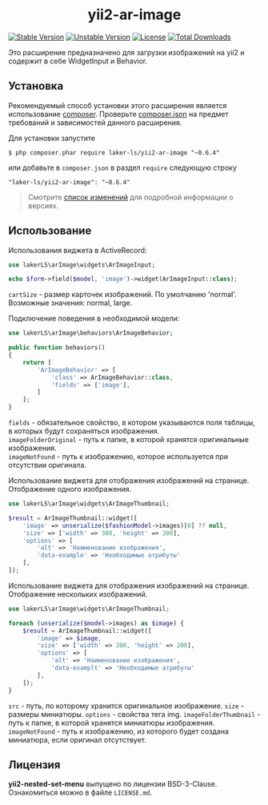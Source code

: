 <h1 align="center">
    yii2-ar-image
</h1>

[![Stable Version](https://poser.pugx.org/laker-ls/yii2-ar-image/v/stable)](https://packagist.org/packages/laker-ls/yii2-ar-image)
[![Unstable Version](https://poser.pugx.org/laker-ls/yii2-ar-image/v/unstable)](https://packagist.org/packages/laker-ls/yii2-ar-image)
[![License](https://poser.pugx.org/laker-ls/yii2-ar-image/license)](https://packagist.org/packages/laker-ls/yii2-ar-image)
[![Total Downloads](https://poser.pugx.org/laker-ls/yii2-ar-image/downloads)](https://packagist.org/packages/laker-ls/yii2-ar-image)

Это расширение предназначено для загрузки изображений на yii2 и содержит в себе WidgetInput и Behavior.

## Установка

Рекомендуемый способ установки этого расширения является использование [composer](http://getcomposer.org/download/).
Проверьте [composer.json](https://github.com/laker-ls/yii2-nested-set-menu/blob/master/composer.json) на предмет требований и зависимостей данного расширения.

Для установки запустите

```
$ php composer.phar require laker-ls/yii2-ar-image "~0.6.4"
```

или добавьте в `composer.json` в раздел `require` следующую строку

```
"laker-ls/yii2-ar-image": "~0.6.4"
```

> Смотрите [список изменений](https://github.com/laker-ls/yii2-ar-image/blob/master/CHANGE.md) для подробной информации о версиях.

## Использование

Использования виджета в ActiveRecord:
```php
use lakerLS\arImage\widgets\ArImageInput;

echo $form->field($model, 'image')->widget(ArImageInput::class);
```

`cartSize` - размер карточек изображений. По умолчанию 'normal'. Возможные значения: normal, large. <br />

Подключение поведения в необходимой модели:
```php
use lakerLS\arImage\behaviors\ArImageBehavior;

public function behaviors()
{
    return [
        'ArImageBehavior' => [
            'class' => ArImageBehavior::class,
            'fields' => ['image'],
        ]
    ];
}
```

`fields` - обязательное свойство, в котором указываются поля таблицы, в которых будут сохраняться изображения. <br />
`imageFolderOriginal` - путь к папке, в которой хранятся оригинальные изображения. <br />
`imageNotFound` - путь к изображению, которое используется при отсутствии оригинала. <br />

Использование виджета для отображения изображений на странице. Отображение одного изображения.
```php
use lakerLS\arImage\widgets\ArImageThumbnail; 

$result = ArImageThumbnail::widget([
    'image' => unserialize($fashionModel->images)[0] ?? null,
    'size' => ['width' => 300, 'height' => 200],
    'options' => [
        'alt' => 'Наименование изображения',
        'data-example' => 'Необходимые атрибуты'
    ],
]);
```

Использование виджета для отображения изображений на странице. Отображение нескольких изображений.
```php
use lakerLS\arImage\widgets\ArImageThumbnail; 

foreach (unserialize($model->images) as $image) {
    $result = ArImageThumbnail::widget([
        'image' => $image,
        'size' => ['width' => 300, 'height' => 200],
        'options' => [
            'alt' => 'Наименование изображения',
            'data-examplt' => 'Необходимые атрибуты'
        ],
    ]);
}
```

`src` - путь, по которому хранится оригинальное изображение.
`size` - размеры миниатюры.
`options` - свойства тега img.
`imageFolderThumbnail` - путь к папке, в которой хранятся миниатюры изображения. <br />
`imageNotFound` - путь к изображению, из которого будет создана миниатюра, если оригинал отсутствует. <br />

## Лицензия

**yii2-nested-set-menu** выпущено по лицензии BSD-3-Clause. Ознакомиться можно в файле `LICENSE.md`.
